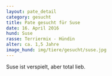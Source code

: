 ```yaml
---
layout: pate_detail
category: gesucht
title: Pate gesucht für Suse
date: 16. April 2016
hund: Suse
rasse: Terriermix - Hündin
alter: ca. 1,5 Jahre
image_hund: img/tiere/gesucht/suse.jpg
---
```


 Suse ist verspielt, aber total lieb.
